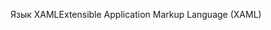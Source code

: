 <span data-ttu-id="02adf-101">Язык XAML</span><span class="sxs-lookup"><span data-stu-id="02adf-101">Extensible Application Markup Language (XAML)</span></span>